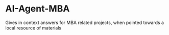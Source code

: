# AI-Agent-MBA
Gives in context answers for MBA related projects, when pointed towards a local resource of materials
